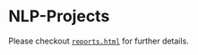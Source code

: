 # NLP-Projects
Please checkout [`reports.html`](https://github.com/sekhar989/NLP-Projects/blob/main/report.html) for further details.
